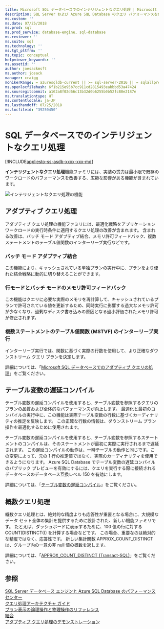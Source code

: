 ```yaml
---
title: Microsoft SQL データベースでのインテリジェントなクエリ処理 | Microsoft Docs
description: SQL Server および Azure SQL Database のクエリ パフォーマンスを向上させるためのインテリジェントなクエリ処理の機能です。
ms.custom: ''
ms.date: 07/25/2018
ms.prod: sql
ms.prod_service: database-engine, sql-database
ms.reviewer: ''
ms.suite: sql
ms.technology: ''
ms.tgt_pltfrm: ''
ms.topic: conceptual
helpviewer_keywords: ''
ms.assetid: ''
author: joesackmsft
ms.author: josack
manager: craigg
monikerRange: = azuresqldb-current || >= sql-server-2016 || = sqlallproducts-allversions
ms.openlocfilehash: 6f1b215e95b7cc911cd2815493eabbbd53a47424
ms.sourcegitcommit: a162a8f02d66c13b32d0b6255b0b52fc80e2187e
ms.translationtype: HT
ms.contentlocale: ja-JP
ms.lasthandoff: 07/25/2018
ms.locfileid: "39250450"
---
```

# <a name="intelligent-query-processing-in-sql-databases"></a>SQL データベースでのインテリジェントなクエリ処理
[!INCLUDE[appliesto-ss-asdb-xxxx-xxx-md](../../includes/appliesto-xx-asdb-xxxx-xxx-md.md)]

**インテリジェントなクエリ処理**機能ファミリには、実装の労力は最小限で既存のワークロードのパフォーマンスを改善する、広範な影響がある機能が含まれています。

![インテリジェントなクエリ処理の機能](./media/1_IQPFeatureFamily.png)

## <a name="adaptive-query-processing"></a>アダプティブ クエリ処理
アダプティブ クエリ処理の機能ファミリには、最適化戦略をアプリケーション ワークロードの実行時条件に適用するクエリ処理の改善が含まれます。 含まれる改善は、バッチ モード アダプティブ結合、メモリ許可フィードバック、複数ステートメントのテーブル値関数のインターリーブ実行などです。

### <a name="batch-mode-adaptive-joins"></a>バッチ モード アダプティブ結合
この機能により、キャッシュされている単独プランの実行中に、プランをより優れた結合戦略に動的に切り替えることができます。

### <a name="row-and-batch-mode-memory-grant-feedback"></a>行モードとバッチ モードのメモリ許可フィードバック
この機能はクエリに必要な実際のメモリを再計算して、キャッシュされているプランで許可されている値を更新するため、同時実行に影響する過大なメモリ許可が少なくなり、過剰なディスク書き込みの原因となる過小評価されたメモリ許可が修正されます。

### <a name="interleaved-execution-for-multi-statement-table-valued-functions-mstvfs"></a>複数ステートメントのテーブル値関数 (MSTVF) のインターリーブ実行
インターリーブ実行では、関数に基づく実際の行数を使用して、より正確なダウンストリーム クエリ プランを決定します。 

詳細については、「[Microsoft SQL データベースでのアダプティブ クエリの処理](../../relational-databases/performance/adaptive-query-processing.md)」をご覧ください。

## <a name="table-variable-deferred-compilation"></a>テーブル変数の遅延コンパイル
テーブル変数の遅延コンパイルを使用すると、テーブル変数を参照するクエリのプランの品質および全体的なパフォーマンスが向上します。 最適化と最初のコンパイルの実行中に、この機能は実際テーブル変数の行数に基づくカーディナリティの推定を反映します。  この正確な行数の情報は、ダウンストリーム プラン操作を最適化するために使用されます。

テーブル変数の遅延コンパイルを使用すると、テーブル変数を参照するステートメントのコンパイルは、そのステートメントが最初に実際に実行されるまで遅延されます。 この遅延コンパイルの動作は、一時テーブルの動作と同じです。この変更によって、元の 1 行の推定値ではなく、実際のカーディナリティを使用できるようになります。 Azure SQL Database でテーブル変数の遅延コンパイルのパブリック プレビューを有効にするには、クエリを実行する際に接続されるデータベースのデータベース互換レベル 150 を有効にします。

詳細については、「[テーブル変数の遅延コンパイル](../../t-sql/data-types/table-transact-sql.md#table-variable-deferred-compilation )」をご覧ください。

## <a name="approximate-query-processing"></a>概数クエリ処理
概数クエリ処理とは、絶対的な精度よりも応答性が重要となる場合に、大規模なデータ セット全体の集計を提供するために設計された、新しい機能ファミリです。  たとえば、ダッシュボードに表示するために、100 億の行に対する COUNT(DISTINCT()) を計算する場合などです。  この場合、重要なのは絶対的な精度ではなく、応答性です。 新しい集計関数 APPROX_COUNT_DISTINCT は、グループ内の一意の非 null 値の概数を返します。

詳細については、「[APPROX_COUNT_DISTINCT (Transact-SQL)](../../t-sql/functions/approx-count-distinct-transact-sql.md)」をご覧ください。

## <a name="see-also"></a>参照
[SQL Server データベース エンジンと Azure SQL Database のパフォーマンス センター](../../relational-databases/performance/performance-center-for-sql-server-database-engine-and-azure-sql-database.md)     
[クエリ処理アーキテクチャ ガイド](../../relational-databases/query-processing-architecture-guide.md)    
[プラン表示の論理操作と物理操作のリファレンス](../../relational-databases/showplan-logical-and-physical-operators-reference.md)    
[結合](../../relational-databases/performance/joins.md)    
[アダプティブ クエリ処理のデモンストレーション](https://github.com/joesackmsft/Conferences/blob/master/Data_AMP_Detroit_2017/Demos/AQP_Demo_ReadMe.md)        
